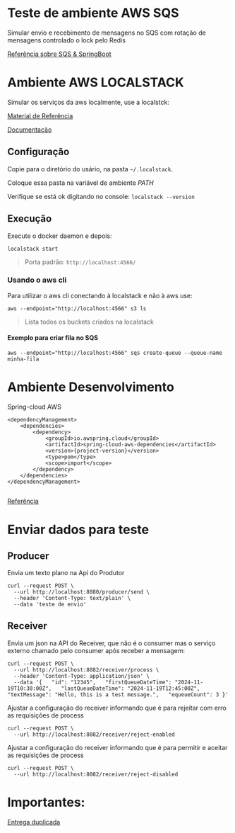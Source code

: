 # Teste de ambiente AWS SQS

Simular envio e recebimento de mensagens no SQS com rotação de mensagens controlado o lock pelo Redis

[Referência sobre SQS & SpringBoot](https://docs.awspring.io/spring-cloud-aws/docs/3.1.0/reference/html/index.html#sqs-integration)

# Ambiente AWS LOCALSTACK

Simular os serviços da aws localmente, use a localstck:

[Material de Referência](https://www.youtube.com/watch?v=yOdp0wz5NeI)

[Documentação](https://docs.localstack.cloud/getting-started/installation/)

## Configuração

Copie para o diretório do usário, na pasta `~/.localstack`.

Coloque essa pasta na variável de ambiente *PATH*

Verifique se está ok digitando no console: `localstack --version`

## Execução
Execute o docker daemon e depois:

```
localstack start
```

> Porta padrão: `http://localhost:4566/`
 
### Usando o aws cli

Para utilizar o aws cli conectando à localstack e não à aws use:

```
aws --endpoint="http://localhost:4566" s3 ls
```
> Lista todos os buckets criados na localstack
 
#### Exemplo para criar fila no SQS

```
aws --endpoint="http://localhost:4566" sqs create-queue --queue-name minha-fila
```


# Ambiente Desenvolvimento

Spring-cloud AWS

```
<dependencyManagement>
    <dependencies>
        <dependency>
            <groupId>io.awspring.cloud</groupId>
            <artifactId>spring-cloud-aws-dependencies</artifactId>
            <version>{project-version}</version>
            <type>pom</type>
            <scope>import</scope>
        </dependency>
    </dependencies>
</dependencyManagement>


```

[Referência](https://docs.awspring.io/spring-cloud-aws/docs/3.1.0/reference/html/index.html#starter-dependencies)

# Enviar dados para teste

## Producer

Envia um texto plano na Api do Produtor
```
curl --request POST \
  --url http://localhost:8080/producer/send \
  --header 'Content-Type: text/plain' \
  --data 'teste de envio'
```

## Receiver

Envia um json na API do Receiver, que não é o consumer mas o serviço externo chamado pelo consumer após receber a mensagem:

```
curl --request POST \
  --url http://localhost:8082/receiver/process \
  --header 'Content-Type: application/json' \
  --data '{   "id": "12345",   "firstQueueDateTime": "2024-11-19T10:30:00Z",   "lastQueueDateTime": "2024-11-19T12:45:00Z",   "textMessage": "Hello, this is a test message.",   "equeueCount": 3 }'
```

Ajustar a configuração do receiver informando que é para rejeitar com erro as requisições de process

```
curl --request POST \
  --url http://localhost:8082/receiver/reject-enabled
```

Ajustar a configuração do receiver informando que é para permitir e aceitar as requisições de process

```
curl --request POST \
  --url http://localhost:8082/receiver/reject-disabled
```

# Importantes:

[Entrega duplicada](https://repost.aws/knowledge-center/lambda-function-process-sqs-messages)

